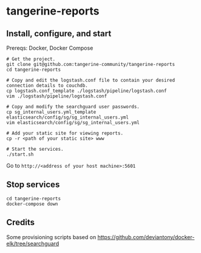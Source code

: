 # tangerine-reports

## Install, configure, and start
Prereqs: Docker, Docker Compose

```
# Get the project.
git clone git@github.com:tangerine-community/tangerine-reports
cd tangerine-reports

# Copy and edit the logstash.conf file to contain your desired connection details to couchdb.
cp logstash.conf_template ./logstash/pipeline/logstash.conf
vim ./logstash/pipeline/logstash.conf

# Copy and modify the searchguard user passwords.
cp sg_internal_users.yml_template elasticsearch/config/sg/sg_internal_users.yml
vim elasticsearch/config/sg/sg_internal_users.yml

# Add your static site for viewing reports.
cp -r <path of your static site> www

# Start the services.
./start.sh
```

Go to `http://<address of your host machine>:5601`

## Stop services
```
cd tangerine-reports
docker-compose down
```

## Credits
Some provisioning scripts based on https://github.com/deviantony/docker-elk/tree/searchguard

